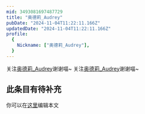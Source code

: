 ```yaml
---
mid: 3493081697487729
title: "奥德莉_Audrey"
pubDate: "2024-11-04T11:22:11.166Z"
updatedDate: "2024-11-04T11:22:11.166Z"
profile:
  {
    Nickname: ["奥德莉_Audrey"],
  }
---
```


关注[奥德莉_Audrey](https://space.bilibili.com/3493081697487729)谢谢喵~ 关注[奥德莉_Audrey](https://space.bilibili.com/3493081697487729)谢谢喵~

## 此条目有待补充
你可以在[这里](https://github.com/Yuhanawa/VTuber.ICU/edit/master/src/content/v/奥德莉_Audrey/index.md)编辑本文
